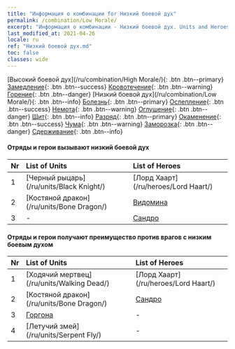 ```yaml
---
title: "Информация о комбинации for Низкий боевой дух"
permalink: /combination/Low Morale/
excerpt: "Информация о комбинации - Низкий боевой дух. Units and Heroes Formation."
last_modified_at: 2021-04-26
locale: ru
ref: "Низкий боевой дух.md"
toc: false
classes: wide
---
```


  [Высокий боевой дух](/ru/combination/High Morale/){: .btn .btn--primary} [Замедление](/ru/combination/Slow/){: .btn .btn--success} [Кровотечение](/ru/combination/Bleeding/){: .btn .btn--warning} [Горение](/ru/combination/Burning/){: .btn .btn--danger} [Низкий боевой дух](/ru/combination/Low Morale/){: .btn .btn--info} [Болезнь](/ru/combination/Disease/){: .btn .btn--primary} [Ослепление](/ru/combination/Blind/){: .btn .btn--success} [Немота](/ru/combination/Silence/){: .btn .btn--warning} [Оглушение](/ru/combination/Stun/){: .btn .btn--danger} [Щит](/ru/combination/Shield/){: .btn .btn--info} [Разряд](/ru/combination/Static/){: .btn .btn--primary} [Окаменение](/ru/combination/Petrify/){: .btn .btn--success} [Чума](/ru/combination/Plague/){: .btn .btn--warning} [Заморозка](/ru/combination/Freeze/){: .btn .btn--danger} [Сдерживание](/ru/combination/Deterrence/){: .btn .btn--info} 


#### Отряды и герои вызывают низкий боевой дух

  | Nr |  List of Units  | List of Heroes | 
  |:---|:----------------|:---------------| 
  | 1 | [Черный рыцарь](/ru/units/Black Knight/) | [Лорд Хаарт](/ru/heroes/Lord Haart/) |
  | 2 | [Костяной дракон](/ru/units/Bone Dragon/) | [Видомина](/ru/heroes/Vidomina/) |
  | 3 | - | [Сандро](/ru/heroes/Sandro/) |


#### Отряды и герои получают преимущество против врагов с низким боевым духом

  | Nr |  List of Units  | List of Heroes | 
  |:---|:----------------|:---------------| 
  | 1 | [Ходячий мертвец](/ru/units/Walking Dead/) | [Лорд Хаарт](/ru/heroes/Lord Haart/) |
  | 2 | [Костяной дракон](/ru/units/Bone Dragon/) | [Сандро](/ru/heroes/Sandro/) |
  | 3 | [Горгона](/ru/units/Gorgon/) | - |
  | 4 | [Летучий змей](/ru/units/Serpent Fly/) | - |

